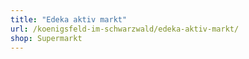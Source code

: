 ```yaml
---
title: "Edeka aktiv markt"
url: /koenigsfeld-im-schwarzwald/edeka-aktiv-markt/
shop: Supermarkt
---
```

